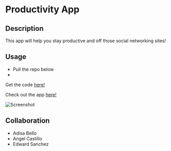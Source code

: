 # Productivity App

## Description

This app will help you stay productive and off those social networking sites!

## Usage

- Pull the repo below
- 

Get the code [here!](https://github.com/indy6678/silver-tribble)

Check out the app [here!](https://fierce-bastion-40941.herokuapp.com/)

![Screenshot]()



## Collaboration

- Adisa Bello
- Angel Castillo
- Edward Sanchez